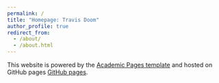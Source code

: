 ```yaml
---
permalink: /
title: "Homepage: Travis Doom"
author_profile: true
redirect_from: 
  - /about/
  - /about.html
---
```

This website is powered by the [Academic Pages
template](https://github.com/academicpages/academicpages.github.io) and
hosted on GitHub pages [GitHub pages](https://pages.github.com).

